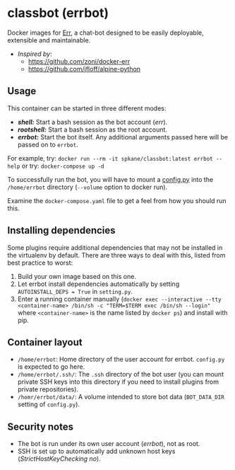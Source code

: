 # classbot (errbot)

Docker images for [Err](http://errbot.net), a chat-bot designed to be easily deployable, extensible and maintainable.

* *Inspired by*:
   * https://github.com/zoni/docker-err
   * https://github.com/jfloff/alpine-python

## Usage

This container can be started in three different modes:

* ___shell:___ Start a bash session as the bot account (*err*).
* ___rootshell:___ Start a bash session as the root account.
* ___errbot:___ Start the bot itself. Any additional arguments passed here will be passed on to `errbot`.

For example, try: `docker run --rm -it spkane/classbot:latest errbot --help`
or try: `docker-compose up -d`

To successfully run the bot, you will have to mount a [config.py](http://errbot.net/_downloads/config-template.py) into the `/home/errbot` directory (`--volume` option to docker run).

Examine the `docker-compose.yaml` file to get a feel from how you should run this.

## Installing dependencies

Some plugins require additional dependencies that may not be installed in the virtualenv by default. There are three ways to deal with this, listed from best practice to worst:

1. Build your own image based on this one.
2. Let errbot install dependencies automatically by setting `AUTOINSTALL_DEPS = True` in `setting.py`.
3. Enter a running container manually (`docker exec --interactive --tty <container-name> /bin/sh -c "TERM=$TERM exec /bin/sh --login"` where `<container-name>` is the name listed by `docker ps`) and install with pip.


## Container layout

* `/home/errbot`: Home directory of the user account for errbot. `config.py` is expected to go here.
* `/home/errbot/.ssh/`: The `.ssh` directory of the bot user (you can mount private SSH keys into this directory if you need to install plugins from private repositories).
* `/homr/errbot/data/`: A volume intended to store bot data (`BOT_DATA_DIR` setting of `config.py`).


## Security notes

* The bot is run under its own user account (*errbot*), not as root.
* SSH is set up to automatically add unknown host keys (*StrictHostKeyChecking no*).

